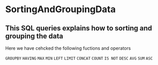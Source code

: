 # SortingAndGroupingData

## This SQL queries explains how to sorting and grouping the data

Here we have cehcked the following fuctions and operators

`GROUPBY`
`HAVING`
`MAX`
`MIN`
`LEFT`
`LIMIT`
`CONCAT`
`COUNT`
`IS NOT`
`DESC`
`AVG`
`SUM`
`ASC`
